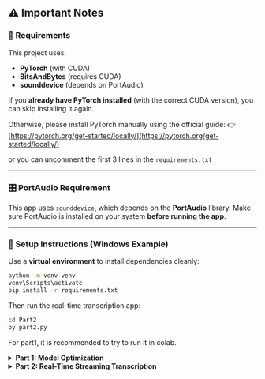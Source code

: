 ## ⚠️ Important Notes

### 🧠 Requirements

This project uses:

* **PyTorch** (with CUDA)
* **BitsAndBytes** (requires CUDA)
* **sounddevice** (depends on PortAudio)

If you **already have PyTorch installed** (with the correct CUDA version), you can skip installing it again.

Otherwise, please install PyTorch manually using the official guide:
👉 [https://pytorch.org/get-started/locally/](https://pytorch.org/get-started/locally/)

or you can uncomment the first 3 lines in the `requirements.txt`

---

### 🎛️ PortAudio Requirement

This app uses `sounddevice`, which depends on the **PortAudio** library.
Make sure PortAudio is installed on your system **before running the app**.

---

### 🐍 Setup Instructions (Windows Example)

Use a **virtual environment** to install dependencies cleanly:

```bash
python -m venv venv
venv\Scripts\activate
pip install -r requirements.txt
```

Then run the real-time transcription app:

```bash
cd Part2
py part2.py
```

For part1, it is recommended to try to run it in colab.

<details>
<summary><b>Part 1: Model Optimization</b></summary>

**Quantized model on Hugging Face:**  
[https://huggingface.co/Winoto/whisper-base-4bit-quantized](https://huggingface.co/Winoto/whisper-base-4bit-quantized)

### 1. Why I Chose My Model and Optimization Technique

* **Model (`openai/whisper-base`)**: i chose the `whisper-base` model because it seemed like a really good and safe choice. its from the whisper family and i've already used it once in my practicum so i knew it would be good at understanding speech. i picked the 'base' size so it would be strong but not too huge for my computer.

* **Optimization (Quantization)**: for optimization i picked Quantization because the idea of making a model smaller and faster is interesting to me. i wanted to see if i could make it more efficient for the real-time part of the test (part 2) and quantization is supposed to reduce memory and make it faster, so it was the perfect thing to try.

---

### 2. How Quantization Works

the main idea of quantization is that, it just makes the numbers inside the model less detailed to save a bunch of space.

it's like when we have a really big photo file, we can save it with fewer colors and the picture will look almost the same but the file size will be way smaller. THe quantization method does that to the model's weights.

it takes the 32-bit numbers and squishes them down to a simpler format (e.g. 4-bit). so because every number is smaller, the whole model gets way smaller too, which means it uses less memory and can run faster.

---

### 3. Potential Trade-offs of Quantization

the main trade-off is that it can make the model a little less accurate.

when we make the numbers less detailed, we lose a little bit of information. so the model might make a few more mistakes, maybe it might get confused by noisy audio or tricky words.

but the new ways of doing quantization are really smart about it. from my inference test it looks like the quantized one was basically the same as the original. we get a much more efficient model and it's pretty much just as good

---

### Summary of Steps and Challenges

#### Steps I Took
1.  first i loaded the normal `whisper-base` model.
2.  then i created a 4-bit quantization config using bitsandbytes.
3.  i loaded the same model again but applied my quantization config to it to make the smaller version.
4.  after that i ran a transcription on an audio file with both models so i could compare their outputs, speed, and memory usage.
5.  finally i used `.save_pretrained()` to save the smaller, quantized model to a local folder.

#### Challenges I Faced
my main challenge was just understanding how quantization worked at first. i had to read a bit about what all the settings in `BitsAndBytesConfig` meant, like `bnb_4bit_quant_type="nf4"`. also making sure i had the right versions of all the libraries installed so they would work with my GPU was a little tricky. at first i wasn't sure how to save the final model but i figured out that `save_pretrained` was the right way to save it locally.

</details>

<details>
<summary><b>Part 2: Real-Time Streaming Transcription</b></summary>

### 1. What are the main challenges in building a low-latency streaming transcription system?

* **AI models are slow**: the biggest challenge is that the AI models are usually really big and slow. we say something and we have to wait for the model to "think". for real-time we need it to be super fast, which is why i used the smaller quantized model from part 1 to speed things up.

* **Knowing when to transcribe**: another challenge is figuring out *when* to show the text. if we transcribe every tiny sound immediately, the text will be messy and keep changing as more audio gives it context. but if we wait too long to get more audio, it's not "real-time" anymore. it's like a trade-off between being fast and being accurate.

---

### 2. How did you handle the continuous flow of audio data?

i used a 'producer-consumer' idea with a queue. my strategy was to have two threads working together so that the app never misses anything i say.

* **Buffering Strategy**: One thread's only job is to listen to the microphone (`audio_callback`). it captures tiny 30ms chunks of audio and immediately puts them into a `Queue`. this is the 'producer' and it's super fast so it never loses any audio. a second thread, the 'consumer' (`processing_thread_main`), pulls the audio from the queue and collects it into a bigger `audio_buffer` for processing.

* **Segmentation Strategy**: to figure out when a sentence ends, i used a simple VAD (Voice Activity Detection). it just checks the volume of the incoming audio (the RMS value). if it's quiet for a long enough time (i set it to about 1 second), the program decides the sentence is finished. it then finalizes the transcription for that audio buffer and clears the buffer to start fresh for the next sentence. i set the `SILENCE_THRESHOLD_RMS` manually using my own mic to know whats the range of RMS when i'm speaking or when it's silent.

---

### 3. If you were to improve your system for a production environment, what are two improvements you would make?

1.  **Use a Much Better VAD**: first, i would use a much smarter VAD system. the one i built just checks the volume, which is okay but can get confused by fan noise or soft speech. i would use a proper pre-trained VAD model (like Silero VAD). it would be way more accurate at knowing exactly when speech starts and stops, which would prevent weird cutoff words at the beginning or end of sentences. in fact, i've actually tried this approach in my previous tries but it just won't work so i just stick with a simple VAD.

2.  **Make the Output More Stable**: second, i'd stop the live text from flickering and changing so much. for a professional tool, we want the text to be stable once it appears. i read about a technique in the Whisper-Streaming paper called ["Local Agreement"](https://arxiv.org/pdf/2307.14743). the basic idea is that the system waits until it's more confident about a word or phrase before showing it to the user. this would make the output feel much more polished and reliable, instead of changing constantly as more context arrives.

---

### System Architecture and Libraries Used

#### Architecture

My system uses a **multi-threaded producer-consumer architecture**. the idea is simple:

* **Producer (The Ear)**: the 'producer' is my `audio_callback` function. the sounddevice library runs this for me automatically in the background every 30 milliseconds which is super fast. its only job is to grab that tiny piece of sound and drop it straight into the shared `Queue`. it doesn't do any thinking, it just catches everything!

* **Consumer (The Brain)**: the 'consumer' is where all the magic happens, in the `processing_thread_main` function that runs in a constant loop. it's the 'brain' of the operation and does a few things in order:
    1.  **Grabs Audio**: first it empties out the queue, grabbing all the audio that the producer left for it.
    2.  **Checks for Speech (VAD)**: then it checks if the audio it just got has any sound in it. if its loud enough it knows i'm talking. if the queue was empty it just counts that as a moment of silence.
    3.  **Grows the Buffer**: if i am talking, it adds the new sound to a bigger audio buffer that keeps growing. this way the model gets more and more context which is good.
    4.  **Transcribes**: this is the last step. if i'm talking it sends the whole big buffer to the whisper model to get the live text with the 🎤 emoji. when it sees i've been quiet for a little bit, it knows the sentence is over. it does one last transcription to get the final text, prints it with the ✅, and then clears everything out to get ready for the next sentence.

this whole setup is good because the slow AI stuff doesnt mess with the fast audio recording part. so the app feels fast and doesnt miss anything i say.

#### A Note on Context (The Prompt)

the `prompt_context` variable in the code is like the model's **short-term memory**.

after a sentence is finished and printed with a ✅, the program doesn't just forget it. it saves a cleaned-up version of that sentence (with duplicate words removed and limited in length). when i start talking again, the program sends both the *new* audio and that *previous sentence* to the Whisper model.

this is super useful because it gives the model a hint about what we're talking about. so if i say "My favorite fruit is fried chicken" and then the next sentence is "I like to eat it", the model gets the audio for "I like to eat it" and the context "My favorite fruit is apple". this helps it understand that "it" probably refers to an apple. it just makes the model a little smarter and the transcription more accurate. more context is always good

#### Libraries

* **`torch`**: This is the main deep learning library that the Whisper model runs on.
* **`transformers`**: library from Hugging Face makes it super easy to download, load, and run pre-trained models like Whisper.
* **`sounddevice`**: library i used to get the audio from my microphone. It relies on the PortAudio library so make sure it is installed.
* **`numpy`**: I used this for all the audio data math, like combining audio chunks and calculating the volume (RMS) for my simple voice activity detection.
* **`threading` and `queue`**: libraries i used to build the producer-consumer architecture so that audio capture and transcription could happen at the same time without interfering with each other.


</details>